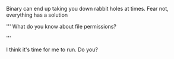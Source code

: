 Binary can end up taking you down rabbit holes at times. Fear not, everything has a solution

'''
What do you know about file permissions?

'''

I think it's time for me to run. Do you?
